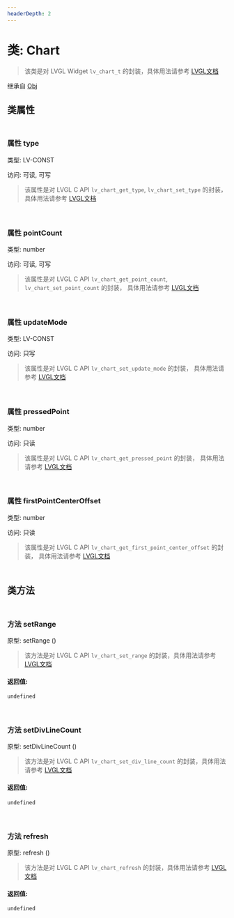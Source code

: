 ```yaml
---
headerDepth: 2
---
```


# 类: Chart

> 该类是对 LVGL Widget `lv_chart_t` 的封装，具体用法请参考  [LVGL文档](https://docs.lvgl.io/9.0/widgets/chart.html)

继承自 [Obj](Obj)


## 类属性

<p style="height: 10px;margin:0px"></p>

### <span class='member-header property'></span> 属性 type

类型: LV-CONST

访问: 可读, 可写

> 该属性是对 LVGL C API `lv_chart_get_type`, `lv_chart_set_type` 的封装，
> 具体用法请参考  [LVGL文档](https://docs.lvgl.io/9.0/API/index.html)


<p style="height: 10px;margin:0px"></p>

<p style="height: 10px;margin:0px"></p>

### <span class='member-header property'></span> 属性 pointCount

类型: number

访问: 可读, 可写

> 该属性是对 LVGL C API `lv_chart_get_point_count`, `lv_chart_set_point_count` 的封装，
> 具体用法请参考  [LVGL文档](https://docs.lvgl.io/9.0/API/index.html)


<p style="height: 10px;margin:0px"></p>

<p style="height: 10px;margin:0px"></p>

### <span class='member-header property'></span> 属性 updateMode

类型: LV-CONST

访问: 只写

> 该属性是对 LVGL C API `lv_chart_set_update_mode` 的封装，
> 具体用法请参考  [LVGL文档](https://docs.lvgl.io/9.0/API/index.html)


<p style="height: 10px;margin:0px"></p>

<p style="height: 10px;margin:0px"></p>

### <span class='member-header property'></span> 属性 pressedPoint

类型: number

访问: 只读

> 该属性是对 LVGL C API `lv_chart_get_pressed_point` 的封装，
> 具体用法请参考  [LVGL文档](https://docs.lvgl.io/9.0/API/index.html)


<p style="height: 10px;margin:0px"></p>

<p style="height: 10px;margin:0px"></p>

### <span class='member-header property'></span> 属性 firstPointCenterOffset

类型: number

访问: 只读

> 该属性是对 LVGL C API `lv_chart_get_first_point_center_offset` 的封装，
> 具体用法请参考  [LVGL文档](https://docs.lvgl.io/9.0/API/index.html)


<p style="height: 10px;margin:0px"></p>

## 类方法

<p style="height: 10px;margin:0px"></p>

### <span class='member-header function'></span> 方法  setRange


原型:  setRange
 ()

> 该方法是对 LVGL C API `lv_chart_set_range` 的封装，具体用法请参考 [LVGL文档](https://docs.lvgl.io/9.0/API/index.html)

#### 返回值:

`undefined`

<p style="height: 10px;margin:0px"></p>

<p style="height: 10px;margin:0px"></p>

### <span class='member-header function'></span> 方法  setDivLineCount


原型:  setDivLineCount
 ()

> 该方法是对 LVGL C API `lv_chart_set_div_line_count` 的封装，具体用法请参考 [LVGL文档](https://docs.lvgl.io/9.0/API/index.html)

#### 返回值:

`undefined`

<p style="height: 10px;margin:0px"></p>

<p style="height: 10px;margin:0px"></p>

### <span class='member-header function'></span> 方法  refresh


原型:  refresh
 ()

> 该方法是对 LVGL C API `lv_chart_refresh` 的封装，具体用法请参考 [LVGL文档](https://docs.lvgl.io/9.0/API/index.html)

#### 返回值:

`undefined`

<p style="height: 10px;margin:0px"></p>

